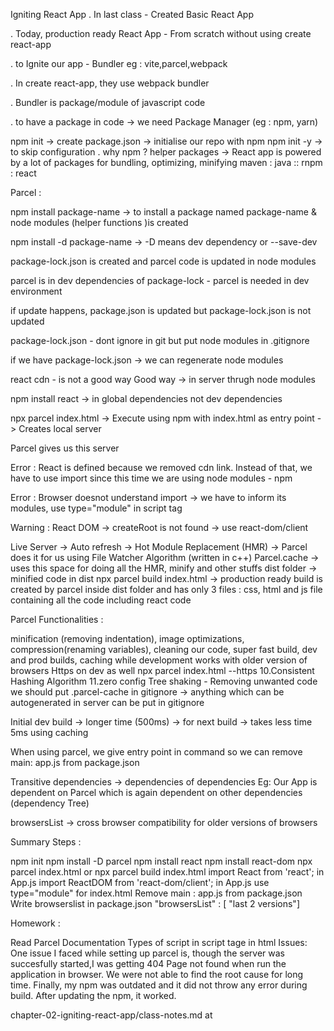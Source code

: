 Igniting React App
. In last class - Created Basic React App

. Today, production ready React App - From scratch without using create react-app

. to Ignite our app - Bundler eg : vite,parcel,webpack

. In create react-app, they use webpack bundler

. Bundler is package/module of javascript code

. to have a package in code -> we need Package Manager (eg : npm, yarn)

npm init -> create package.json -> initialise our repo with npm 
npm init -y -> to skip configuration
. why npm ? helper packages -> React app is powered by a lot of packages for bundling, optimizing, minifying maven : java :: rnpm : react

Parcel :

npm install package-name -> to install a package named package-name  & node modules (helper functions )is created 

npm install -d package-name -> -D means dev dependency or --save-dev

package-lock.json is created and parcel code is updated in node modules

parcel is in dev dependencies of package-lock - parcel is needed in dev environment

if update happens, package.json is updated but package-lock.json is not updated

package-lock.json - dont ignore in git but put node modules in .gitignore

if we have package-lock.json -> we can regenerate node modules

react cdn - is not a good way Good way -> in server thrugh node modules

npm install react -> in global dependencies not dev dependencies

npx parcel index.html -> Execute using npm with index.html as entry point -> Creates local server

Parcel gives us this server

Error : React is defined because we removed cdn link. Instead of that, we have to use import since this time we are using node modules - npm

Error : Browser doesnot understand import -> we have to inform its modules, use type="module" in script tag

Warning : React DOM -> createRoot is not found -> use react-dom/client

Live Server -> Auto refresh -> Hot Module Replacement (HMR) -> Parcel does it for us using File Watcher Algorithm (written in c++) Parcel.cache -> uses this space for doing all the HMR, minify and other stuffs dist folder -> minified code in dist npx parcel build index.html -> production ready build is created by parcel inside dist folder and has only 3 files : css, html and js file containing all the code including react code

Parcel Functionalities :

minification (removing indentation),
image optimizations,
compression(renaming variables),
cleaning our code,
super fast build,
dev and prod builds,
caching while development
works with older version of browsers
Https on dev as well npx parcel index.html --https 10.Consistent Hashing Algorithm 11.zero config
Tree shaking - Removing unwanted code
we should put .parcel-cache in gitignore -> anything which can be autogenerated in server can be put in gitignore

Initial dev build -> longer time (500ms) -> for next build -> takes less time 5ms using caching

When using parcel, we give entry point in command so we can remove main: app.js from package.json

Transitive dependencies -> dependencies of dependencies Eg: Our App is dependent on Parcel which is again dependent on other dependencies (dependency Tree)

browsersList -> cross browser compatibility for older versions of browsers

Summary Steps :

npm init
npm install -D parcel
npm install react
npm install react-dom
npx parcel index.html or npx parcel build index.html
import React from 'react'; in App.js
import ReactDOM from 'react-dom/client'; in App.js
use type="module" for index.html
Remove main : app.js from package.json
Write browserslist in package.json
"browsersList" : [ "last 2 versions"]

Homework :

Read Parcel Documentation
Types of script in script tage in html
Issues:
One issue I faced while setting up parcel is, though the server was succesfully started,I was getting 404 Page not found when run the application in browser. We were not able to find the root cause for long time. Finally, my npm was outdated and it did not throw any error during build. After updating the npm, it worked.

chapter-02-igniting-react-app/class-notes.md at